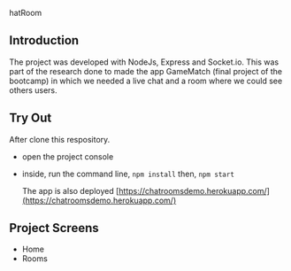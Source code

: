hatRoom

## Introduction

The project was developed with NodeJs, Express and Socket.io.
This was part of the research done to made the app GameMatch (final project of the bootcamp) in which we needed a live chat and a room where we could see others users.

## Try Out

After clone this respository.

- open the project console
- inside, run the command line, `npm install` then, `npm start`

  The app is also deployed [https://chatroomsdemo.herokuapp.com/](https://chatroomsdemo.herokuapp.com/)

## Project Screens

- Home
- Rooms
